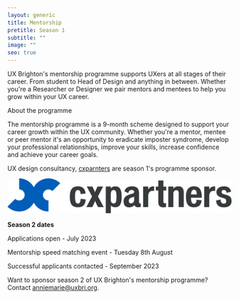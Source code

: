 ```yaml
---
layout: generic
title: Mentorship
pretitle: Season 1
subtitle: ""
image: ""
seo: true
---
```

U﻿X Brighton's mentorship programme supports UXers at all stages of their career. From student to Head of Design and anything in between. Whether you're a Researcher or Designer we pair mentors and mentees to help you grow within your UX career. 

A﻿bout the programme 

T﻿he mentorship programme is a 9-month scheme designed to support your career growth within the UX community. Whether you're a mentor, mentee or peer mentor it's an opportunity to eradicate imposter syndrome, develop your professional relationships, improve your skills, increase confidence and achieve your career goals. 

U﻿X design consultancy, [cxparnters](https://www.cxpartners.co.uk/) are season 1's programme sponsor.

<img src="/images/cxpartners_logo_blue-black-1-.png" alt="cpartners logo" class="image-align-right"/>



**S﻿eason 2 dates**

Applications o﻿pen - July 2023 

M﻿entorship speed matching event - Tuesday 8th August 

S﻿uccessful applicants contacted - September 2023 



Want to sponsor season 2 of UX Brighton's mentorship programme? Contact anniemarie@uxbri.org.